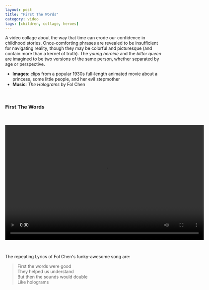 ```yaml
---
layout: post
title: "First The Words"
category: video
tags: [children, collage, heroes]
---
```


A video collage about the way that time can erode our confidence in childhood stories. Once-comforting phrases are revealed to be insufficient for navigating reality, though they may be colorful and picturesque (and contain more than a kernel of truth). The *young heroine* and the *bitter queen* are imagined to be two versions of the same person, whether separated by age or perspective. 

- **Images**: clips from a popular 1930s full-length animated movie about a princess, some little people, and her evil stepmother
- **Music**: *The Holograms* by Fol Chen
<p>&nbsp;</p>

### First The Words
<p>&nbsp;</p>
<video controls="controls" width="640" height="370" name="First The Words" src="/assets/first-the-words.m4v"></video>

<p>&nbsp; </p>
 
The repeating Lyrics of Fol Chen's funky-awesome song are: 

> First the words were good  
They helped us understand  
But then the sounds would double  
Like holograms